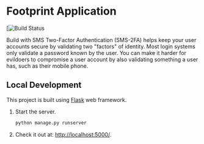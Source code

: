 # Footprint Application

[![Build Status]()

Build with SMS Two-Factor Authentication (SMS-2FA) helps keep your user accounts secure by validating two "factors" of identity. Most login systems only validate a password known by the user. You can make it harder for evildoers to compromise a user account by also validating something a user has, such as their mobile phone.

## Local Development

This project is built using [Flask](http://flask.pocoo.org/) web framework.

1. Start the server.

    ```bash
    python manage.py runserver
    ```

1. Check it out at: [http://localhost:5000/](http://localhost:5000/).

